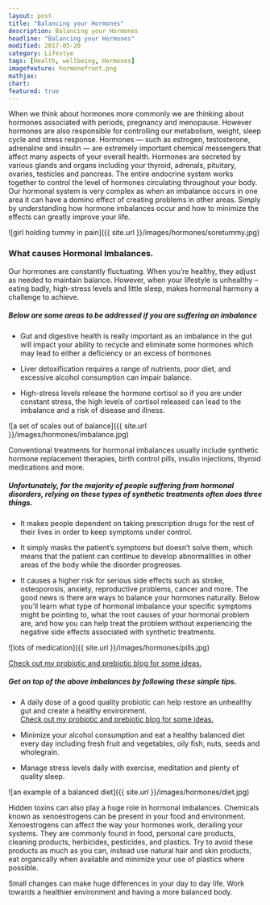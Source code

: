 ```yaml
---
layout: post
title: "Balancing your Hormones"
description: Balancing your Hormones  
headline: "Balancing your Hormones"
modified: 2017-05-20
category: Lifestye
tags: [Health, wellbeing, Hormones]
imagefeature: hormonefront.png
mathjax: 
chart:
featured: true
---
```


<style>

	

		.post-template .notepad-post-content > div:not(.notepad-post-title) p:first-child {

			    font-size: 1rem;
		
		}

		.notepad-post-title h1{

        	color: #e51843!important;
    	}

</style>






When we think about hormones more commonly we are thinking about hormones associated with periods, pregnancy and menopause. However hormones are also responsible for controlling our metabolism, weight, sleep cycle and stress response.
Hormones — such as estrogen, testosterone, adrenaline and insulin — are extremely important chemical messengers that affect many aspects of your overall health. Hormones are secreted by various glands and organs including your thyroid, adrenals, pituitary, ovaries, testicles and pancreas. The entire endocrine system works together to control the level of hormones circulating throughout your body. Our hormonal system is very complex as when an imbalance occurs in one area it can have a domino effect of creating problems in other areas. Simply by understanding how hormone imbalances occur and how to minimize the effects can greatly improve your life.


![girl holding tummy in pain]({{ site.url }}/images/hormones/soretummy.jpg)

### What causes Hormonal Imbalances.

Our hormones are constantly fluctuating. When you’re healthy, they adjust as needed to maintain balance. However, when your lifestyle is unhealthy – eating badly, high-stress levels and little sleep, makes hormonal harmony a challenge to achieve. 



##### Below are some areas to be addressed if you are suffering an imbalance

+	Gut and digestive health is really important as an imbalance in the gut will impact your ability to recycle and eliminate some hormones 		which may lead to either a deficiency or an excess of hormones

+	Liver detoxification requires a range of nutrients, poor diet, and excessive alcohol consumption can impair balance. 

+	High-stress levels release the hormone cortisol so if you are under constant stress, the high levels of cortisol released can lead to the 		imbalance and a risk of disease and illness.


![a set of scales out of balance]({{ site.url }}/images/hormones/imbalance.jpg)


Conventional treatments for hormonal imbalances usually include synthetic hormone replacement therapies, birth control pills, insulin injections, thyroid medications and more. 

##### Unfortunately, for the majority of people suffering from hormonal disorders, relying on these types of synthetic treatments often does three things.

+	It makes people dependent on taking prescription drugs for the rest of their lives in order to keep symptoms under control.

+	It simply masks the patient’s symptoms but doesn’t solve them, which means that the patient can continue to develop abnormalities in other 		areas of the body while the disorder progresses.

+	It causes a higher risk for serious side effects such as stroke, osteoporosis, anxiety, reproductive problems, cancer and more. The good 		news is there are ways to balance your hormones naturally. Below you’ll learn what type of hormonal imbalance your specific symptoms might 		be pointing to, what the root causes of your hormonal problem are, and how you can help treat the problem without experiencing the negative 	side effects associated with synthetic treatments.


![lots of medication]({{ site.url }}/images/hormones/pills.jpg)

[Check out my probiotic and	prebiotic blog for some ideas.](http://1stfootforward.co.nz/blog/nutrition/Probiotics-vs-Prebiotics-(2)/ )


##### Get on top of the above imbalances by following these simple tips.

+	A daily dose of a good quality probiotic can help restore an unhealthy gut and create a healthy environment.  
	[Check out my probiotic and	prebiotic blog for some ideas.](http://1stfootforward.co.nz/blog/nutrition/Probiotics-vs-Prebiotics-(2)/ )

+	Minimize your alcohol consumption and eat a healthy balanced diet every day including fresh fruit and vegetables, oily fish, nuts, seeds and 	wholegrain. 

+	Manage stress levels daily with exercise, meditation and plenty of quality sleep. 


![an example of a balanced diet]({{ site.url }}/images/hormones/diet.jpg)


Hidden toxins can also play a huge role in hormonal imbalances. Chemicals known as xenoestrogens can be present in your food and environment. Xenoestrogens can affect the way your hormones work, derailing your systems.
They are commonly found in food, personal care products, cleaning products, herbicides, pesticides, and plastics. Try to avoid these products as much as you can, instead use natural hair and skin products, eat organically when available and minimize your use of plastics where possible.

Small changes can make huge differences in your day to day life. Work towards a healthier environment and having a more balanced body.
 









